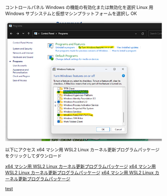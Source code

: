 コントロールパネル Windows の機能の有効化または無効化を選択 Linux 用 Windows サブシステムと仮想マシンプラットフォームを選択し OK

![panel](Windows側初期設定/control_panel.png)

以下にアクセス x64 マシン用 WSL2 Linux カーネル更新プログラムパッケージをクリックしてダウンロード

[x64 マシン用 WSL2 Linux カーネル更新プログラムパッケージ](https://learn.microsoft.com/ja-jp/windows/wsl/install-manual#step-4---download-the-linux-kernel-update-package)
[x64 マシン用 WSL2 Linux カーネル更新プログラムパッケージ](https://learn.microsoft.com/ja-jp/windows/wsl/install-manual#step-4---download-the-linux-kernel-update-package)
[x64 マシン用 WSL2 Linux カーネル更新プログラムパッケージ](https://learn.microsoft.com/ja-jp/windows/wsl/install-manual#step-4---download-the-linux-kernel-update-package)

[test](https://zenn.dev/shimat/articles/c15005cee830ba)

